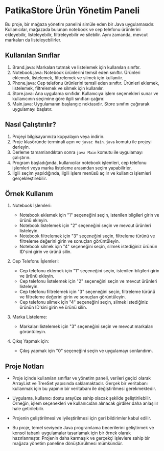 # PatikaStore Ürün Yönetim Paneli

Bu proje, bir mağaza yönetim panelini simüle eden bir Java uygulamasıdır. Kullanıcılar, mağazada bulunan notebook ve 
cep telefonu ürünlerini ekleyebilir, listeleyebilir, filtreleyebilir ve silebilir. Aynı zamanda, mevcut markaları da 
listeleyebilirler.

## Kullanılan Sınıflar

1. Brand.java: Markaları tutmak ve listelemek için kullanılan sınıftır.
2. Notebook.java: Notebook ürünlerini temsil eden sınıftır. Ürünleri eklemek, listelemek, filtrelemek ve silmek için 
kullanılır.
3. Phone.java: Cep telefonu ürünlerini temsil eden sınıftır. Ürünleri eklemek, listelemek, filtrelemek ve silmek için
kullanılır.
4. Store.java: Ana uygulama sınıfıdır. Kullanıcıya işlem seçenekleri sunar ve kullanıcının seçimine göre ilgili 
sınıfları çağırır.
5. Main.java: Uygulamanın başlangıç noktasıdır. Store sınıfını çağırarak uygulamayı başlatır.

## Nasıl Çalıştırılır?

1. Projeyi bilgisayarınıza kopyalayın veya indirin.
2. Proje klasöründe terminali açın ve `javac Main.java` komutu ile projeyi derleyin.
3. Derleme tamamlandıktan sonra `java Main` komutu ile uygulamayı çalıştırın.
4. Program başladığında, kullanıcılar notebook işlemleri, cep telefonu işlemleri veya marka listeleme arasından seçim
yapabilirler.
5. İlgili seçim yapıldığında, ilgili işlem menüsü açılır ve kullanıcı işlemleri gerçekleştirebilir.

## Örnek Kullanım

1. Notebook İşlemleri:
    - Notebook eklemek için "1" seçeneğini seçin, istenilen bilgileri girin ve ürünü ekleyin.
    - Notebook listelemek için "2" seçeneğini seçin ve mevcut ürünleri listeleyin.
    - Notebook filtrelemek için "3" seçeneğini seçin, filtreleme türünü ve filtreleme değerini girin ve sonuçları 
görüntüleyin.
    - Notebook silmek için "4" seçeneğini seçin, silmek istediğiniz ürünün ID'sini girin ve ürünü silin.

2. Cep Telefonu İşlemleri:
    - Cep telefonu eklemek için "1" seçeneğini seçin, istenilen bilgileri girin ve ürünü ekleyin.
    - Cep telefonu listelemek için "2" seçeneğini seçin ve mevcut ürünleri listeleyin.
    - Cep telefonu filtrelemek için "3" seçeneğini seçin, filtreleme türünü ve filtreleme değerini girin ve sonuçları 
görüntüleyin.
    - Cep telefonu silmek için "4" seçeneğini seçin, silmek istediğiniz ürünün ID'sini girin ve ürünü silin.

3. Marka Listeleme:
    - Markaları listelemek için "3" seçeneğini seçin ve mevcut markaları görüntüleyin.

4. Çıkış Yapmak için:
    - Çıkış yapmak için "0" seçeneğini seçin ve uygulamayı sonlandırın.

## Proje Notları

- Proje içinde kullanılan sınıflar ve yönetim paneli, verileri geçici olarak ArrayList ve TreeSet yapısında 
saklamaktadır. Gerçek bir veritabanı kullanmak için bu yapının bir veritabanı ile değiştirilmesi gerekmektedir.

- Uygulama, kullanıcı dostu arayüze sahip olacak şekilde geliştirilebilir. Örneğin, işlem seçenekleri ve 
kullanıcıdan alınacak girdiler daha anlaşılır hale getirilebilir.

- Projenin geliştirilmesi ve iyileştirilmesi için geri bildirimler kabul edilir.

- Bu proje, temel seviyede Java programlama becerilerini geliştirmek ve konsol tabanlı uygulamalar tasarlamak için 
bir örnek olarak hazırlanmıştır. Projenin daha karmaşık ve gerçekçi işlevlere sahip bir mağaza yönetim paneline 
dönüştürülmesi mümkündür.



